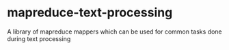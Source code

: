 mapreduce-text-processing
=========================

A library of mapreduce mappers which can be used for common tasks done during text processing